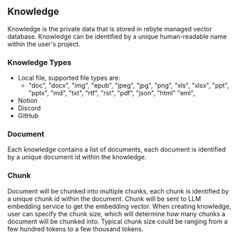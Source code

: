 ## Knowledge

Knowledge is the private data that is stored in rebyte managed vector database. Knowledge can be identified by a unique human-readable name within the user's project.

### Knowledge Types
* Local file, supported file types are:
  * "doc", "docx", "img", "epub", "jpeg", "jpg", "png", "xls", "xlsx", "ppt", "pptx", "md", "txt", "rtf", "rst", "pdf", "json", "html" "eml",
* Notion
* Discord
* GitHub

### Document
Each knowledge contains a list of documents, each document is identified by a unique document id within the knowledge.

### Chunk
Document will be chunked into multiple chunks, each chunk is identified by a unique chunk id within the document. Chunk will be sent to LLM embedding service to get the embedding vector.
When creating knowledge, user can specify the chunk size, which will determine how many chunks a document will be chunked into. Typical chunk size could be ranging from a few hundred tokens to a few thousand tokens.
